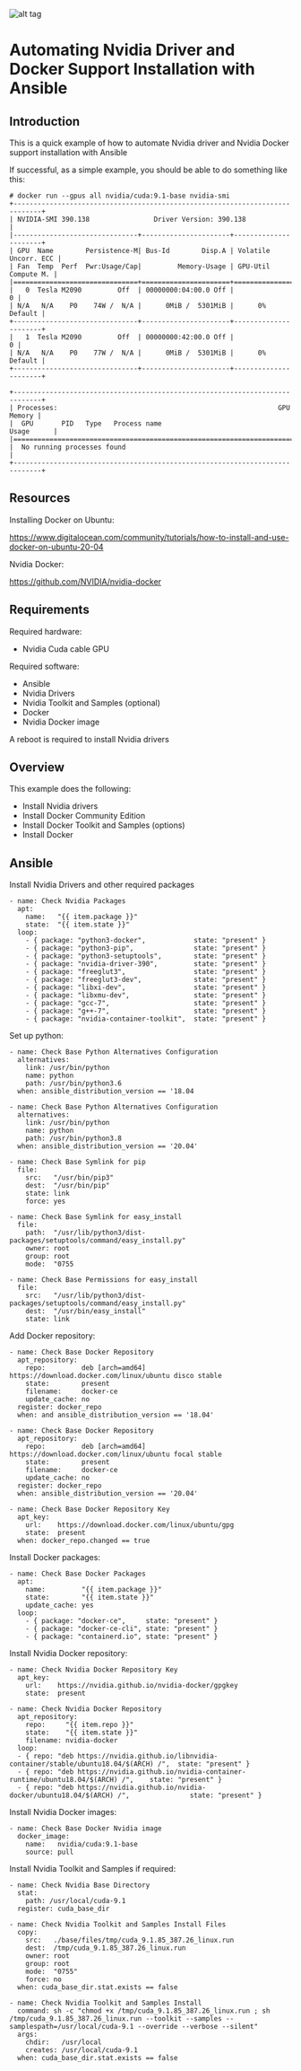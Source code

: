 ![alt tag](https://raw.githubusercontent.com/lateralblast/ansible-grub-serial/master/images/cat_monitor.jpg)

Automating Nvidia Driver and Docker Support Installation with Ansible
=====================================================================

Introduction
------------

This is a quick example of how to automate Nvidia driver and Nvidia Docker support installation with Ansible

If successful, as a simple example, you should be able to do something like this:

```
# docker run --gpus all nvidia/cuda:9.1-base nvidia-smi
+-----------------------------------------------------------------------------+
| NVIDIA-SMI 390.138                Driver Version: 390.138                   |
|-------------------------------+----------------------+----------------------+
| GPU  Name        Persistence-M| Bus-Id        Disp.A | Volatile Uncorr. ECC |
| Fan  Temp  Perf  Pwr:Usage/Cap|         Memory-Usage | GPU-Util  Compute M. |
|===============================+======================+======================|
|   0  Tesla M2090         Off  | 00000000:04:00.0 Off |                    0 |
| N/A   N/A    P0    74W /  N/A |      0MiB /  5301MiB |      0%      Default |
+-------------------------------+----------------------+----------------------+
|   1  Tesla M2090         Off  | 00000000:42:00.0 Off |                    0 |
| N/A   N/A    P0    77W /  N/A |      0MiB /  5301MiB |      0%      Default |
+-------------------------------+----------------------+----------------------+

+-----------------------------------------------------------------------------+
| Processes:                                                       GPU Memory |
|  GPU       PID   Type   Process name                             Usage      |
|=============================================================================|
|  No running processes found                                                 |
+-----------------------------------------------------------------------------+
```

Resources
---------

Installing  Docker on Ubuntu:

https://www.digitalocean.com/community/tutorials/how-to-install-and-use-docker-on-ubuntu-20-04

Nvidia Docker:

https://github.com/NVIDIA/nvidia-docker

Requirements
------------

Required hardware:

- Nvidia Cuda cable GPU

Required software:

- Ansible
- Nvidia Drivers
- Nvidia Toolkit and Samples (optional)
- Docker
- Nvidia Docker image

A reboot is required to install Nvidia drivers

Overview
--------

This example does the following:

- Install Nvidia drivers
- Install Docker Community Edition
- Install Docker Toolkit and Samples (options)
- Install Docker

Ansible
-------

Install Nvidia Drivers and other required packages

```
- name: Check Nvidia Packages
  apt:
    name:   "{{ item.package }}"
    state:  "{{ item.state }}"
  loop:
    - { package: "python3-docker",            state: "present" }
    - { package: "python3-pip",               state: "present" }
    - { package: "python3-setuptools",        state: "present" }
    - { package: "nvidia-driver-390",         state: "present" }
    - { package: "freeglut3",                 state: "present" }
    - { package: "freeglut3-dev",             state: "present" }
    - { package: "libxi-dev",                 state: "present" }
    - { package: "libxmu-dev",                state: "present" }
    - { package: "gcc-7",                     state: "present" }
    - { package: "g++-7",                     state: "present" }
    - { package: "nvidia-container-toolkit",  state: "present" }
```

Set up python:

```
- name: Check Base Python Alternatives Configuration
  alternatives:
    link: /usr/bin/python
    name: python
    path: /usr/bin/python3.6
  when: ansible_distribution_version == '18.04

- name: Check Base Python Alternatives Configuration
  alternatives:
    link: /usr/bin/python
    name: python
    path: /usr/bin/python3.8
  when: ansible_distribution_version == '20.04'

- name: Check Base Symlink for pip
  file:
    src:   "/usr/bin/pip3"
    dest:  "/usr/bin/pip"
    state: link
    force: yes

- name: Check Base Symlink for easy_install
  file:
    path:  "/usr/lib/python3/dist-packages/setuptools/command/easy_install.py"
    owner: root
    group: root
    mode:  "0755

- name: Check Base Permissions for easy_install
  file:
    src:   "/usr/lib/python3/dist-packages/setuptools/command/easy_install.py"
    dest:  "/usr/bin/easy_install"
    state: link
```

Add Docker repository:

```
- name: Check Base Docker Repository
  apt_repository:
    repo:         deb [arch=amd64] https://download.docker.com/linux/ubuntu disco stable
    state:        present
    filename:     docker-ce
    update_cache: no
  register: docker_repo
  when: and ansible_distribution_version == '18.04'

- name: Check Base Docker Repository
  apt_repository:
    repo:         deb [arch=amd64] https://download.docker.com/linux/ubuntu focal stable
    state:        present
    filename:     docker-ce
    update_cache: no
  register: docker_repo
  when: ansible_distribution_version == '20.04'

- name: Check Base Docker Repository Key
  apt_key:
    url:    https://download.docker.com/linux/ubuntu/gpg
    state:  present
  when: docker_repo.changed == true
```

Install Docker packages:

```
- name: Check Base Docker Packages
  apt:
    name:         "{{ item.package }}"
    state:        "{{ item.state }}"
    update_cache: yes
  loop:
    - { package: "docker-ce",     state: "present" }
    - { package: "docker-ce-cli", state: "present" }
    - { package: "containerd.io", state: "present" }
```

Install Nvidia Docker repository:

```
- name: Check Nvidia Docker Repository Key
  apt_key:
    url:    https://nvidia.github.io/nvidia-docker/gpgkey
    state:  present

- name: Check Nvidia Docker Repository
  apt_repository:
    repo:     "{{ item.repo }}"
    state:    "{{ item.state }}"
    filename: nvidia-docker
  loop:
  - { repo: "deb https://nvidia.github.io/libnvidia-container/stable/ubuntu18.04/$(ARCH) /",  state: "present" }
  - { repo: "deb https://nvidia.github.io/nvidia-container-runtime/ubuntu18.04/$(ARCH) /",    state: "present" }
  - { repo: "deb https://nvidia.github.io/nvidia-docker/ubuntu18.04/$(ARCH) /",               state: "present" }
```

Install Nvidia Docker images:

```
- name: Check Base Docker Nvidia image
  docker_image:
    name:   nvidia/cuda:9.1-base
    source: pull
```

Install Nvidia Toolkit and Samples if required:

```
- name: Check Nvidia Base Directory
  stat:
    path: /usr/local/cuda-9.1
  register: cuda_base_dir

- name: Check Nvidia Toolkit and Samples Install Files
  copy:
    src:   ./base/files/tmp/cuda_9.1.85_387.26_linux.run
    dest:  /tmp/cuda_9.1.85_387.26_linux.run
    owner: root
    group: root
    mode:  "0755"
    force: no
  when: cuda_base_dir.stat.exists == false

- name: Check Nvidia Toolkit and Samples Install
  command: sh -c "chmod +x /tmp/cuda_9.1.85_387.26_linux.run ; sh /tmp/cuda_9.1.85_387.26_linux.run --toolkit --samples --samplespath=/usr/local/cuda-9.1 --override --verbose --silent"
  args:    
    chdir:   /usr/local
    creates: /usr/local/cuda-9.1
  when: cuda_base_dir.stat.exists == false
```